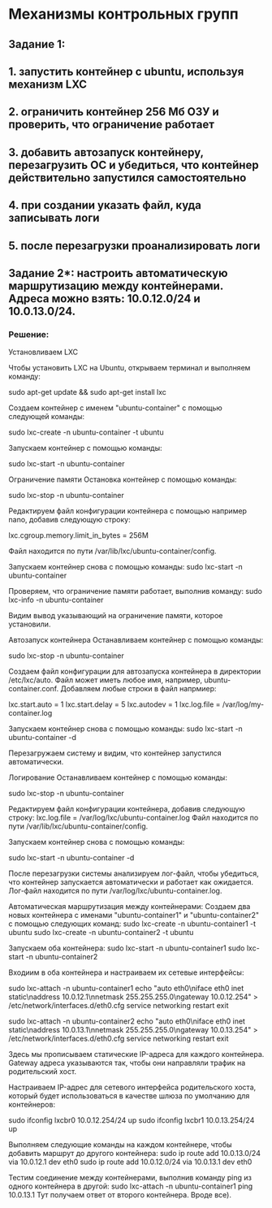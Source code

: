 # Механизмы контрольных групп
## Задание 1:
## 1. запустить контейнер с ubuntu, используя механизм LXC
## 2. ограничить контейнер 256 Мб ОЗУ и проверить, что ограничение работает
## 3. добавить автозапуск контейнеру, перезагрузить ОС и убедиться, что контейнер действительно запустился самостоятельно
## 4. при создании указать файл, куда записывать логи
## 5. после перезагрузки проанализировать логи

## Задание 2*: настроить автоматическую маршрутизацию между контейнерами. Адреса можно взять: 10.0.12.0/24 и 10.0.13.0/24.

### Решение:
Установливаем LXC

Чтобы установить LXC на Ubuntu, открываем терминал и выполняем команду:

sudo apt-get update && sudo apt-get install lxc

Создаем контейнер с именем "ubuntu-container" с помощью следующей команды:

sudo lxc-create -n ubuntu-container -t ubuntu

Запускаем контейнер с помощью команды:

sudo lxc-start -n ubuntu-container

Ограничение памяти
Остановка контейнер с помощью команды:

sudo lxc-stop -n ubuntu-container

Редактируем файл конфигурации контейнера с помощью например nano, добавив следующую строку:

lxc.cgroup.memory.limit_in_bytes = 256M

Файл находится по пути /var/lib/lxc/ubuntu-container/config.

Запускаем контейнер снова с помощью команды:
sudo lxc-start -n ubuntu-container

Проверяем, что ограничение памяти работает, выполнив команду:
sudo lxc-info -n ubuntu-container

Видим вывод указывающий на ограничение памяти, которое установили.

Автозапуск контейнера
Останавливаем контейнер с помощью команды:

sudo lxc-stop -n ubuntu-container

Создаем файл конфигурации для автозапуска контейнера в директории /etc/lxc/auto.
Файл может иметь любое имя, например, ubuntu-container.conf. 
Добавляем любые строки в файл напрмиер:

lxc.start.auto = 1
lxc.start.delay = 5
lxc.autodev = 1
lxc.log.file = /var/log/my-container.log

Запускаем контейнер снова с помощью команды:
sudo lxc-start -n ubuntu-container -d

Перезагружаем систему и видим, что контейнер запустился автоматически.

Логирование
Останавливаем контейнер с помощью команды:

sudo lxc-stop -n ubuntu-container

Редактируем файл конфигурации контейнера, добавив следующую строку:
lxc.log.file = /var/log/lxc/ubuntu-container.log
Файл находится по пути /var/lib/lxc/ubuntu-container/config.

Запускаем контейнер снова с помощью команды:

sudo lxc-start -n ubuntu-container -d

После перезагрузки системы анализируем лог-файл, чтобы убедиться, что контейнер запускается автоматически и работает как ожидается. 
Лог-файл находится по пути /var/log/lxc/ubuntu-container.log.

Автоматическая маршрутизация между контейнерами: 
Создаем два новых контейнера с именами "ubuntu-container1" и "ubuntu-container2" с помощью следующих команд:
sudo lxc-create -n ubuntu-container1 -t ubuntu
sudo lxc-create -n ubuntu-container2 -t ubuntu

Запускаем оба контейнера:
sudo lxc-start -n ubuntu-container1
sudo lxc-start -n ubuntu-container2

Входиим в оба контейнера и настраиваем их сетевые интерфейсы:

sudo lxc-attach -n ubuntu-container1
echo "auto eth0\niface eth0 inet static\naddress 10.0.12.1\nnetmask 255.255.255.0\ngateway 10.0.12.254" > /etc/network/interfaces.d/eth0.cfg
service networking restart
exit

sudo lxc-attach -n ubuntu-container2
echo "auto eth0\niface eth0 inet static\naddress 10.0.13.1\nnetmask 255.255.255.0\ngateway 10.0.13.254" > /etc/network/interfaces.d/eth0.cfg
service networking restart
exit

Здесь мы прописываем статические IP-адреса для каждого контейнера. Gateway адреса указываются так, чтобы они направляли трафик на родительский хост.

Настраиваем IP-адрес для сетевого интерфейса родительского хоста, который будет использоваться в качестве шлюза по умолчанию для контейнеров:

sudo ifconfig lxcbr0 10.0.12.254/24 up
sudo ifconfig lxcbr1 10.0.13.254/24 up

Выполняем следующие команды на каждом контейнере, чтобы добавить маршрут до другого контейнера:
sudo ip route add 10.0.13.0/24 via 10.0.12.1 dev eth0
sudo ip route add 10.0.12.0/24 via 10.0.13.1 dev eth0

Тестим соединение между контейнерами, выполнив команду ping из одного контейнера в другой:
sudo lxc-attach -n ubuntu-container1
ping 10.0.13.1
Тут получаем ответ от второго контейнера. 
Вроде все).

